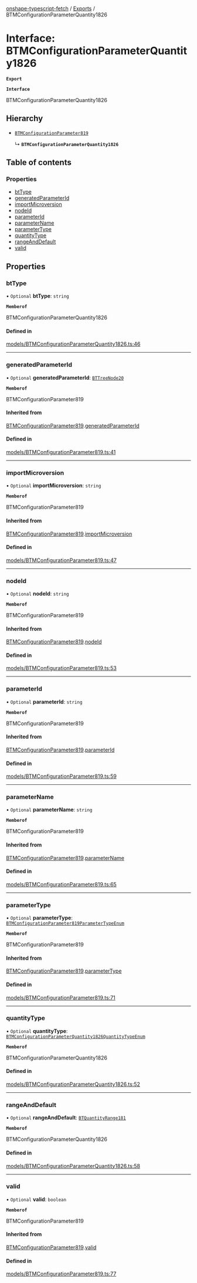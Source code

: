 [onshape-typescript-fetch](../README.md) / [Exports](../modules.md) / BTMConfigurationParameterQuantity1826

# Interface: BTMConfigurationParameterQuantity1826

**`Export`**

**`Interface`**

BTMConfigurationParameterQuantity1826

## Hierarchy

- [`BTMConfigurationParameter819`](BTMConfigurationParameter819.md)

  ↳ **`BTMConfigurationParameterQuantity1826`**

## Table of contents

### Properties

- [btType](BTMConfigurationParameterQuantity1826.md#bttype)
- [generatedParameterId](BTMConfigurationParameterQuantity1826.md#generatedparameterid)
- [importMicroversion](BTMConfigurationParameterQuantity1826.md#importmicroversion)
- [nodeId](BTMConfigurationParameterQuantity1826.md#nodeid)
- [parameterId](BTMConfigurationParameterQuantity1826.md#parameterid)
- [parameterName](BTMConfigurationParameterQuantity1826.md#parametername)
- [parameterType](BTMConfigurationParameterQuantity1826.md#parametertype)
- [quantityType](BTMConfigurationParameterQuantity1826.md#quantitytype)
- [rangeAndDefault](BTMConfigurationParameterQuantity1826.md#rangeanddefault)
- [valid](BTMConfigurationParameterQuantity1826.md#valid)

## Properties

### btType

• `Optional` **btType**: `string`

**`Memberof`**

BTMConfigurationParameterQuantity1826

#### Defined in

[models/BTMConfigurationParameterQuantity1826.ts:46](https://github.com/toebes/onshape-typescript-fetch/blob/3e11ae1/models/BTMConfigurationParameterQuantity1826.ts#L46)

___

### generatedParameterId

• `Optional` **generatedParameterId**: [`BTTreeNode20`](BTTreeNode20.md)

**`Memberof`**

BTMConfigurationParameter819

#### Inherited from

[BTMConfigurationParameter819](BTMConfigurationParameter819.md).[generatedParameterId](BTMConfigurationParameter819.md#generatedparameterid)

#### Defined in

[models/BTMConfigurationParameter819.ts:41](https://github.com/toebes/onshape-typescript-fetch/blob/3e11ae1/models/BTMConfigurationParameter819.ts#L41)

___

### importMicroversion

• `Optional` **importMicroversion**: `string`

**`Memberof`**

BTMConfigurationParameter819

#### Inherited from

[BTMConfigurationParameter819](BTMConfigurationParameter819.md).[importMicroversion](BTMConfigurationParameter819.md#importmicroversion)

#### Defined in

[models/BTMConfigurationParameter819.ts:47](https://github.com/toebes/onshape-typescript-fetch/blob/3e11ae1/models/BTMConfigurationParameter819.ts#L47)

___

### nodeId

• `Optional` **nodeId**: `string`

**`Memberof`**

BTMConfigurationParameter819

#### Inherited from

[BTMConfigurationParameter819](BTMConfigurationParameter819.md).[nodeId](BTMConfigurationParameter819.md#nodeid)

#### Defined in

[models/BTMConfigurationParameter819.ts:53](https://github.com/toebes/onshape-typescript-fetch/blob/3e11ae1/models/BTMConfigurationParameter819.ts#L53)

___

### parameterId

• `Optional` **parameterId**: `string`

**`Memberof`**

BTMConfigurationParameter819

#### Inherited from

[BTMConfigurationParameter819](BTMConfigurationParameter819.md).[parameterId](BTMConfigurationParameter819.md#parameterid)

#### Defined in

[models/BTMConfigurationParameter819.ts:59](https://github.com/toebes/onshape-typescript-fetch/blob/3e11ae1/models/BTMConfigurationParameter819.ts#L59)

___

### parameterName

• `Optional` **parameterName**: `string`

**`Memberof`**

BTMConfigurationParameter819

#### Inherited from

[BTMConfigurationParameter819](BTMConfigurationParameter819.md).[parameterName](BTMConfigurationParameter819.md#parametername)

#### Defined in

[models/BTMConfigurationParameter819.ts:65](https://github.com/toebes/onshape-typescript-fetch/blob/3e11ae1/models/BTMConfigurationParameter819.ts#L65)

___

### parameterType

• `Optional` **parameterType**: [`BTMConfigurationParameter819ParameterTypeEnum`](../modules.md#btmconfigurationparameter819parametertypeenum-1)

**`Memberof`**

BTMConfigurationParameter819

#### Inherited from

[BTMConfigurationParameter819](BTMConfigurationParameter819.md).[parameterType](BTMConfigurationParameter819.md#parametertype)

#### Defined in

[models/BTMConfigurationParameter819.ts:71](https://github.com/toebes/onshape-typescript-fetch/blob/3e11ae1/models/BTMConfigurationParameter819.ts#L71)

___

### quantityType

• `Optional` **quantityType**: [`BTMConfigurationParameterQuantity1826QuantityTypeEnum`](../modules.md#btmconfigurationparameterquantity1826quantitytypeenum-1)

**`Memberof`**

BTMConfigurationParameterQuantity1826

#### Defined in

[models/BTMConfigurationParameterQuantity1826.ts:52](https://github.com/toebes/onshape-typescript-fetch/blob/3e11ae1/models/BTMConfigurationParameterQuantity1826.ts#L52)

___

### rangeAndDefault

• `Optional` **rangeAndDefault**: [`BTQuantityRange181`](BTQuantityRange181.md)

**`Memberof`**

BTMConfigurationParameterQuantity1826

#### Defined in

[models/BTMConfigurationParameterQuantity1826.ts:58](https://github.com/toebes/onshape-typescript-fetch/blob/3e11ae1/models/BTMConfigurationParameterQuantity1826.ts#L58)

___

### valid

• `Optional` **valid**: `boolean`

**`Memberof`**

BTMConfigurationParameter819

#### Inherited from

[BTMConfigurationParameter819](BTMConfigurationParameter819.md).[valid](BTMConfigurationParameter819.md#valid)

#### Defined in

[models/BTMConfigurationParameter819.ts:77](https://github.com/toebes/onshape-typescript-fetch/blob/3e11ae1/models/BTMConfigurationParameter819.ts#L77)
